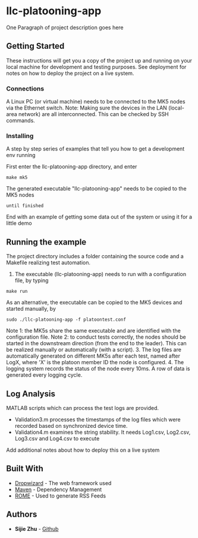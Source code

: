 # llc-platooning-app 

One Paragraph of project description goes here

## Getting Started

These instructions will get you a copy of the project up and running on your local machine for development and testing purposes. See deployment for notes on how to deploy the project on a live system.

### Connections

A Linux PC (or virtual machine) needs to be connected to the MK5 nodes via the Ethernet switch.
Note: Making sure the devices in the LAN (local-area network) are all interconnected. This can be checked by SSH commands.


### Installing

A step by step series of examples that tell you how to get a development env running

First enter the llc-platooning-app directory, and enter 

```
make mk5
```

The generated executable "llc-platooning-app" needs to be copied to the MK5 nodes

```
until finished
```

End with an example of getting some data out of the system or using it for a little demo

## Running the example
The project directory includes a folder containing the source code and a Makefile realizing test automation.

1. The executable (llc-platooning-app) needs to run with a configuration file, by typing
```
make run
```


As an alternative, the executable can be copied to the MK5 devices and started manually, by
```
sudo ./llc-platooning-app -f platoontest.conf
```
Note 1: the MK5s share the same executable and are identified with the configuration file.
Note 2: to conduct tests correctly, the nodes should be started in the downstream direction (from the end to the leader). This can be realized manually or automatically (with a script).
3. The log files are automatically generated on different MK5s after each test, named after LogX, where 'X' is the platoon member ID the node is configured.
4. The logging system records the status of the node every 10ms. A row of data is generated every logging cycle.


## Log Analysis

MATLAB scripts which can process the test logs are provided.
* Validation3.m processes the timestamps of the log files which were recorded based on synchronized device time.
* Validation4.m examines the string stability. It needs Log1.csv, Log2.csv, Log3.csv and Log4.csv to execute

Add additional notes about how to deploy this on a live system

## Built With

* [Dropwizard](http://www.dropwizard.io/1.0.2/docs/) - The web framework used
* [Maven](https://maven.apache.org/) - Dependency Management
* [ROME](https://rometools.github.io/rome/) - Used to generate RSS Feeds

## Authors

* **Sijie Zhu** - [Github](https://github.com/sijiezhu)



